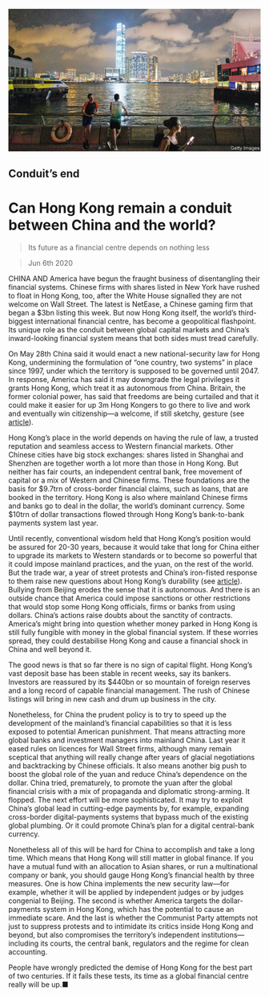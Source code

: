 ![](./images/20200606_LDP001_0.jpg)

## Conduit’s end

# Can Hong Kong remain a conduit between China and the world?

> Its future as a financial centre depends on nothing less

> Jun 6th 2020

CHINA AND America have begun the fraught business of disentangling their financial systems. Chinese firms with shares listed in New York have rushed to float in Hong Kong, too, after the White House signalled they are not welcome on Wall Street. The latest is NetEase, a Chinese gaming firm that began a $3bn listing this week. But now Hong Kong itself, the world’s third-biggest international financial centre, has become a geopolitical flashpoint. Its unique role as the conduit between global capital markets and China’s inward-looking financial system means that both sides must tread carefully.

On May 28th China said it would enact a new national-security law for Hong Kong, undermining the formulation of “one country, two systems” in place since 1997, under which the territory is supposed to be governed until 2047. In response, America has said it may downgrade the legal privileges it grants Hong Kong, which treat it as autonomous from China. Britain, the former colonial power, has said that freedoms are being curtailed and that it could make it easier for up 3m Hong Kongers to go there to live and work and eventually win citizenship—a welcome, if still sketchy, gesture (see [article](https://www.economist.com//britain/2020/06/06/britain-opens-its-doors-to-hong-kongers)).

Hong Kong’s place in the world depends on having the rule of law, a trusted reputation and seamless access to Western financial markets. Other Chinese cities have big stock exchanges: shares listed in Shanghai and Shenzhen are together worth a lot more than those in Hong Kong. But neither has fair courts, an independent central bank, free movement of capital or a mix of Western and Chinese firms. These foundations are the basis for $9.7trn of cross-border financial claims, such as loans, that are booked in the territory. Hong Kong is also where mainland Chinese firms and banks go to deal in the dollar, the world’s dominant currency. Some $10trn of dollar transactions flowed through Hong Kong’s bank-to-bank payments system last year.

Until recently, conventional wisdom held that Hong Kong’s position would be assured for 20-30 years, because it would take that long for China either to upgrade its markets to Western standards or to become so powerful that it could impose mainland practices, and the yuan, on the rest of the world. But the trade war, a year of street protests and China’s iron-fisted response to them raise new questions about Hong Kong’s durability (see [article](https://www.economist.com//finance-and-economics/2020/06/06/can-hong-kong-remain-a-global-financial-centre)). Bullying from Beijing erodes the sense that it is autonomous. And there is an outside chance that America could impose sanctions or other restrictions that would stop some Hong Kong officials, firms or banks from using dollars. China’s actions raise doubts about the sanctity of contracts. America’s might bring into question whether money parked in Hong Kong is still fully fungible with money in the global financial system. If these worries spread, they could destabilise Hong Kong and cause a financial shock in China and well beyond it.

The good news is that so far there is no sign of capital flight. Hong Kong’s vast deposit base has been stable in recent weeks, say its bankers. Investors are reassured by its $440bn or so mountain of foreign reserves and a long record of capable financial management. The rush of Chinese listings will bring in new cash and drum up business in the city.

Nonetheless, for China the prudent policy is to try to speed up the development of the mainland’s financial capabilities so that it is less exposed to potential American punishment. That means attracting more global banks and investment managers into mainland China. Last year it eased rules on licences for Wall Street firms, although many remain sceptical that anything will really change after years of glacial negotiations and backtracking by Chinese officials. It also means another big push to boost the global role of the yuan and reduce China’s dependence on the dollar. China tried, prematurely, to promote the yuan after the global financial crisis with a mix of propaganda and diplomatic strong-arming. It flopped. The next effort will be more sophisticated. It may try to exploit China’s global lead in cutting-edge payments by, for example, expanding cross-border digital-payments systems that bypass much of the existing global plumbing. Or it could promote China’s plan for a digital central-bank currency.

Nonetheless all of this will be hard for China to accomplish and take a long time. Which means that Hong Kong will still matter in global finance. If you have a mutual fund with an allocation to Asian shares, or run a multinational company or bank, you should gauge Hong Kong’s financial health by three measures. One is how China implements the new security law—for example, whether it will be applied by independent judges or by judges congenial to Beijing. The second is whether America targets the dollar-payments system in Hong Kong, which has the potential to cause an immediate scare. And the last is whether the Communist Party attempts not just to suppress protests and to intimidate its critics inside Hong Kong and beyond, but also compromises the territory’s independent institutions—including its courts, the central bank, regulators and the regime for clean accounting.

People have wrongly predicted the demise of Hong Kong for the best part of two centuries. If it fails these tests, its time as a global financial centre really will be up.■